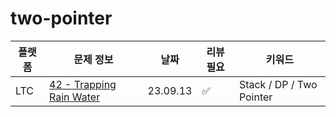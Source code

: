 # two-pointer
| 플랫폼 | 문제 정보 | 날짜       | 리뷰 필요 | 키워드              |
|------|-----|----------|-------|------------------|
| LTC | [42 - Trapping Rain Water](https://leetcode.com/problems/trapping-rain-water/) | 23.09.13 | ✅ | Stack / DP / Two Pointer |
